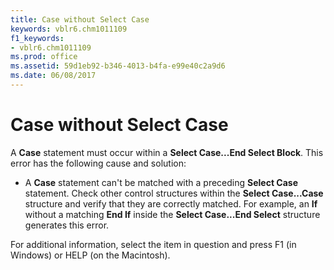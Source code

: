 ```yaml
---
title: Case without Select Case
keywords: vblr6.chm1011109
f1_keywords:
- vblr6.chm1011109
ms.prod: office
ms.assetid: 59d1eb92-b346-4013-b4fa-e99e40c2a9d6
ms.date: 06/08/2017
---
```



# Case without Select Case

A  **Case** statement must occur within a **Select Case...End Select Block**. This error has the following cause and solution:



- A  **Case** statement can't be matched with a preceding **Select Case** statement. Check other control structures within the **Select Case...Case** structure and verify that they are correctly matched. For example, an **If** without a matching **End If** inside the **Select Case...End Select** structure generates this error.
    

For additional information, select the item in question and press F1 (in Windows) or HELP (on the Macintosh).

